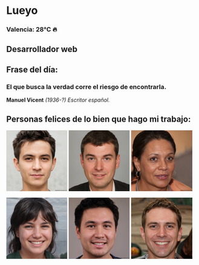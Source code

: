 # Lueyo
### Valencia:  28°C 🔥
## Desarrollador web
## Frase del día:
<!-- START QUOTE -->
### El que busca la verdad corre el riesgo de encontrarla.
**Manuel Vicent** *(1936-?) Escritor español.*
<!-- END QUOTE -->






## Personas felices de lo bien que hago mi trabajo:

<p float="left">
  <img src="src/image_0.png" width="32%" />
  <img src="src/image_1.png" width="32%" /> 
  <img src="src/image_2.png" width="32%" />
</p>
<p float="left">
  <img src="src/image_3.png" width="32%" />
  <img src="src/image_4.png" width="32%" /> 
  <img src="src/image_5.png" width="32%" />
</p>
